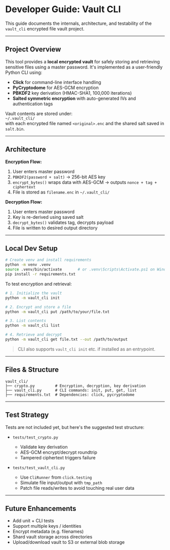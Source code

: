 # Developer Guide: Vault CLI

This guide documents the internals, architecture, and testability of the `vault_cli` encrypted file vault project.

---

##  Project Overview

This tool provides a **local encrypted vault** for safely storing and retrieving sensitive files using a master password. It's implemented as a user-friendly Python CLI using:

- **Click** for command-line interface handling
- **PyCryptodome** for AES-GCM encryption
- **PBKDF2** key derivation (HMAC-SHA1, 100,000 iterations)
- **Salted symmetric encryption** with auto-generated IVs and authentication tags

Vault contents are stored under:  
`~/.vault_cli/`  
with each encrypted file named `<original>.enc` and the shared salt saved in `salt.bin`.

---

##  Architecture

**Encryption Flow:**

1. User enters master password
2. `PBKDF2(password + salt)` → 256-bit AES key
3. `encrypt_bytes()` wraps data with AES-GCM → outputs `nonce + tag + ciphertext`
4. File is stored as `filename.enc` in `~/.vault_cli/`

**Decryption Flow:**

1. User enters master password
2. Key is re-derived using saved salt
3. `decrypt_bytes()` validates tag, decrypts payload
4. File is written to desired output directory

---

##  Local Dev Setup

```bash
# Create venv and install requirements
python -m venv .venv
source .venv/bin/activate       # or .venv\Scripts\Activate.ps1 on Windows
pip install -r requirements.txt
```

To test encryption and retrieval:

```bash
# 1. Initialize the vault
python -m vault_cli init

# 2. Encrypt and store a file
python -m vault_cli put /path/to/your/file.txt

# 3. List contents
python -m vault_cli list

# 4. Retrieve and decrypt
python -m vault_cli get file.txt --out /path/to/output
```

> CLI also supports `vault_cli init` etc. if installed as an entrypoint.

---

##  Files & Structure

```
vault_cli/
├── crypto.py         # Encryption, decryption, key derivation
├── vault_cli.py      # CLI commands: init, put, get, list
├── requirements.txt  # Dependencies: click, pycryptodome
```

---

##  Test Strategy

Tests are not included yet, but here's the suggested test structure:

- `tests/test_crypto.py`  
  - Validate key derivation
  - AES-GCM encrypt/decrypt roundtrip
  - Tampered ciphertext triggers failure

- `tests/test_vault_cli.py`  
  - Use `CliRunner` from `click.testing`
  - Simulate file input/output with `tmp_path`
  - Patch file reads/writes to avoid touching real user data

---

##  Future Enhancements

- Add unit + CLI tests
- Support multiple keys / identities
- Encrypt metadata (e.g. filenames)
- Shard vault storage across directories
- Upload/download vault to S3 or external blob storage